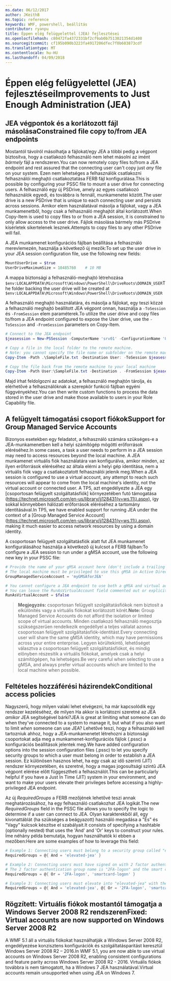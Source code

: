 ```yaml
---
ms.date: 06/12/2017
author: JKeithB
ms.topic: reference
keywords: WMF, powershell, beállítás
contributor: ryanpu
title: Éppen elég felügyelettel (JEA) fejlesztései
ms.openlocfilehash: c80472fa4372331bf2cf9ab0b7513021354d1408
ms.sourcegitcommit: cf195b090b3223fa4917206dfec7f0b603873cdf
ms.translationtype: MT
ms.contentlocale: hu-HU
ms.lasthandoff: 04/09/2018
---
```

# <a name="improvements-to-just-enough-administration-jea"></a><span data-ttu-id="7f756-103">Éppen elég felügyelettel (JEA) fejlesztései</span><span class="sxs-lookup"><span data-stu-id="7f756-103">Improvements to Just Enough Administration (JEA)</span></span>

## <a name="constrained-file-copy-tofrom-jea-endpoints"></a><span data-ttu-id="7f756-104">JEA végpontok és a korlátozott fájl másolása</span><span class="sxs-lookup"><span data-stu-id="7f756-104">Constrained file copy to/from JEA endpoints</span></span>

<span data-ttu-id="7f756-105">Mostantól távolról másolhatja a fájlokat/egy JEA a többi pedig a végpont biztosítva, hogy a csatlakozó felhasználó nem lehet másolni az imént *bármely* fájl a rendszeren.</span><span class="sxs-lookup"><span data-stu-id="7f756-105">You can now remotely copy files to/from a JEA endpoint and rest assured that the connecting user can't copy just *any* file on your system.</span></span>
<span data-ttu-id="7f756-106">Ezen nem lehetséges a felhasználók csatlakozni felhasználói meghajtó csatlakoztatása FERB fájl konfigurálása.</span><span class="sxs-lookup"><span data-stu-id="7f756-106">This is possible by configuring your PSSC file to mount a user drive for connecting users.</span></span>
<span data-ttu-id="7f756-107">A felhasználó egy új PSDrive, amely az egyes csatlakozó felhasználók egyedi, és továbbra is fennáll, munkamenetei között.</span><span class="sxs-lookup"><span data-stu-id="7f756-107">The user drive is a new PSDrive that is unique to each connecting user and persists across sessions.</span></span>
<span data-ttu-id="7f756-108">Amikor elem használatával másolja a fájlokat, vagy a JEA munkamenetből, hogy csak a felhasználó meghajtót által korlátozott.</span><span class="sxs-lookup"><span data-stu-id="7f756-108">When Copy-Item is used to copy files to or from a JEA session, it is constrained to only allow access to the user drive.</span></span>
<span data-ttu-id="7f756-109">Fájlok másolása bármely más PSDrive kísérletek sikertelenek lesznek.</span><span class="sxs-lookup"><span data-stu-id="7f756-109">Attempts to copy files to any other PSDrive will fail.</span></span>

<span data-ttu-id="7f756-110">A JEA munkamenet konfigurációs fájlban beállítása a felhasználó merevlemezén, használja a következő új mezők:</span><span class="sxs-lookup"><span data-stu-id="7f756-110">To set up the user drive in your JEA session configuration file, use the following new fields:</span></span>

```powershell
MountUserDrive = $true
UserDriveMaximumSize = 10485760    # 10 MB
```

<span data-ttu-id="7f756-111">A mappa biztonsági a felhasználó-meghajtó létrehozása `$env:LOCALAPPDATA\Microsoft\Windows\PowerShell\DriveRoots\DOMAIN_USER`</span><span class="sxs-lookup"><span data-stu-id="7f756-111">The folder backing the user drive will be created at `$env:LOCALAPPDATA\Microsoft\Windows\PowerShell\DriveRoots\DOMAIN_USER`</span></span>

<span data-ttu-id="7f756-112">A felhasználó meghajtó használatára, és másolja a fájlokat, egy teszi közzé a felhasználó meghajtó beállított JEA végpont onnan, használja a `-ToSession` és `-FromSession` elem paraméterek.</span><span class="sxs-lookup"><span data-stu-id="7f756-112">To utilize the user drive and copy files to/from a JEA endpoint configured to expose the User drive, use the `-ToSession` and `-FromSession` parameters on Copy-Item.</span></span>

```powershell
# Connect to the JEA endpoint
$jeasession = New-PSSession -ComputerName 'srv01' -ConfigurationName 'UserDemo'

# Copy a file in the local folder to the remote machine.
# Note: you cannot specify the file name or subfolder on the remote machine. You must exactly type "User:"
Copy-Item -Path .\SampleFile.txt -Destination User: -ToSession $jeasession

# Copy the file back from the remote machine to your local machine
Copy-Item -Path User:\SampleFile.txt -Destination . -FromSession $jeasession
```

<span data-ttu-id="7f756-113">Majd írhat feldolgozni az adatokat, a felhasználó meghajtón tárolja, és elérhetővé a felhasználóknak a szerepkör funkció fájlban egyéni függvényekhez.</span><span class="sxs-lookup"><span data-stu-id="7f756-113">You can then write custom functions to process the data stored in the user drive and make those available to users in your Role Capability file.</span></span>

## <a name="support-for-group-managed-service-accounts"></a><span data-ttu-id="7f756-114">A felügyelt támogatási csoport fiókok</span><span class="sxs-lookup"><span data-stu-id="7f756-114">Support for Group Managed Service Accounts</span></span>

<span data-ttu-id="7f756-115">Bizonyos esetekben egy feladatot, a felhasználó számára szükséges-e a JEA-munkamenetben kell a helyi számítógép mögötti erőforrások eléréséhez.</span><span class="sxs-lookup"><span data-stu-id="7f756-115">In some cases, a task a user needs to perform in a JEA session may need to access resources beyond the local machine.</span></span>
<span data-ttu-id="7f756-116">A JEA munkamenet virtuális fiók használatára van konfigurálva, amikor minden, az ilyen erőforrások eléréséhez az általa elérni a helyi gép identitása, nem a virtuális fiók vagy a csatlakoztatott felhasználói jelenik meg.</span><span class="sxs-lookup"><span data-stu-id="7f756-116">When a JEA session is configured to use a virtual account, any attempt to reach such resources will appear to come from the local machine's identity, not the virtual account or connected user.</span></span>
<span data-ttu-id="7f756-117">A TP5, azt engedélyezte a JEA egy [csoportosan felügyelt szolgáltatásfiók] környezetében futó támogatása (https://technet.microsoft.com/en-us/library/jj128431(v=ws.11\).aspx), így sokkal könnyebben hálózati erőforrások eléréséhez a tartomány identitásával.</span><span class="sxs-lookup"><span data-stu-id="7f756-117">In TP5, we have enabled support for running JEA under the context of a [Group Managed Service Account](https://technet.microsoft.com/en-us/library/jj128431(v=ws.11\).aspx), making it much easier to access network resources by using a domain identity.</span></span>

<span data-ttu-id="7f756-118">A csoportosan felügyelt szolgáltatásfiók alatt fut JEA munkamenet konfigurálásához használja a következő új kulcsot a FERB fájlban:</span><span class="sxs-lookup"><span data-stu-id="7f756-118">To configure a JEA session to run under a gMSA account, use the following new key in your PSSC file:</span></span>

```powershell
# Provide the name of your gMSA account here (don't include a trailing $)
# The local machine must be privileged to use this gMSA in Active Directory
GroupManagedServiceAccount = 'myGMSAforJEA'

# You cannot configure a JEA endpoint to use both a gMSA and virtual account
# You can leave the RunAsVirtualAccount field commented out or explicitly set it to false
RunAsVirtualAccount = $false
```

> <span data-ttu-id="7f756-119">**Megjegyzés:** csoportosan felügyelt szolgáltatásfiókok nem biztosít a elkülönítés vagy a virtuális fiókokat korlátozott körét.</span><span class="sxs-lookup"><span data-stu-id="7f756-119">**Note:** Group Managed Service Accounts do not afford the isolation or limited scope of virtual accounts.</span></span>
> <span data-ttu-id="7f756-120">Minden csatlakozó felhasználó megosztja szükségszerűen rendelkezik engedéllyel a teljes vállalat azonos csoportosan felügyelt szolgáltatásfiók-identitást.</span><span class="sxs-lookup"><span data-stu-id="7f756-120">Every connecting user will share the same gMSA identity, which may have permissions across your entire enterprise.</span></span>
> <span data-ttu-id="7f756-121">Legyen körültekintő, lehetőséget választva a csoportosan felügyelt szolgáltatásfiókot, és mindig előnyben részesítik a virtuális fiókokat, amelyek csak a helyi számítógépen, ha lehetséges.</span><span class="sxs-lookup"><span data-stu-id="7f756-121">Be very careful when selecting to use a gMSA, and always prefer virtual accounts which are limited to the local machine when possible.</span></span>

## <a name="conditional-access-policies"></a><span data-ttu-id="7f756-122">Feltételes hozzáférési házirendek</span><span class="sxs-lookup"><span data-stu-id="7f756-122">Conditional access policies</span></span>

<span data-ttu-id="7f756-123">Nagyszerű, hogy milyen valaki lehet elvégezni, ha már kapcsolódik egy rendszer kezeléséhez, de milyen Ha akkor is korlátozni szeretné az JEA *amikor* JEA segítségével bárki?</span><span class="sxs-lookup"><span data-stu-id="7f756-123">JEA is great at limiting what someone can do when they've connected to a system to manage it, but what if you also want to limit *when* someone can use JEA?</span></span>
<span data-ttu-id="7f756-124">Lehetővé teszi, hogy a felhasználó kell tartozniuk ahhoz, hogy a JEA-munkamenetet létrehozni a biztonsági csoportokat adja meg a munkamenet-konfigurációs fájlok (.pssc) a konfigurációs beállítások jelentek meg.</span><span class="sxs-lookup"><span data-stu-id="7f756-124">We have added configuration options into the session configuration files (.pssc) to let you specify security groups to which a user must belong in order to establish a JEA session.</span></span>
<span data-ttu-id="7f756-125">Ez különösen hasznos lehet, ha egy csak az idő szerinti (JIT) rendszer környezetében, és szeretné, hogy a magas jogosultsági szintű JEA végpont elérése előtt függesztheti a felhasználót.</span><span class="sxs-lookup"><span data-stu-id="7f756-125">This can be particularly helpful if you have a Just In Time (JIT) system in your environment, and want to make your users elevate their privileges before accessing a highly-privileged JEA endpoint.</span></span>

<span data-ttu-id="7f756-126">Az új *RequiredGroups* a FERB mezőjének lehetővé teszi annak meghatározásához, ha egy felhasználó csatlakozhat JEA logikát.</span><span class="sxs-lookup"><span data-stu-id="7f756-126">The new *RequiredGroups* field in the PSSC file allows you to specify the logic to determine if a user can connect to JEA.</span></span>
<span data-ttu-id="7f756-127">Olyan karakterekből áll, egy kivonattáblát (ha szükséges a beágyazott) használó megadása a "És" és "Vagy" kulcsok készítse el szabályait.</span><span class="sxs-lookup"><span data-stu-id="7f756-127">It consists of specifying a hashtable (optionally nested) that uses the 'And' and 'Or' keys to construct your rules.</span></span>
<span data-ttu-id="7f756-128">Íme néhány példa bemutatja, hogyan használhatók ki ebben a mezőben:</span><span class="sxs-lookup"><span data-stu-id="7f756-128">Here are some examples of how to leverage this field:</span></span>

```powershell
# Example 1: Connecting users must belong to a security group called "elevated-jea"
RequiredGroups = @{ And = 'elevated-jea' }

# Example 2: Connecting users must have signed on with 2 factor authentication or a smart card
# The 2 factor authentication group name is "2FA-logon" and the smart card group name is "smartcard-logon"
RequiredGroups = @{ Or = '2FA-logon', 'smartcard-logon' }

# Example 3: Connecting users must elevate into "elevated-jea" with their JIT system and have logged on with 2FA or a smart card
RequiredGroups = @{ And = 'elevated-jea', @{ Or = '2FA-logon', 'smartcard-logon' }}
```

## <a name="fixed-virtual-accounts-are-now-supported-on-windows-server-2008-r2"></a><span data-ttu-id="7f756-129">Rögzített: Virtuális fiókok mostantól támogatja a Windows Server 2008 R2 rendszeren</span><span class="sxs-lookup"><span data-stu-id="7f756-129">Fixed: Virtual accounts are now supported on Windows Server 2008 R2</span></span>
<span data-ttu-id="7f756-130">A WMF 5.1 áll a virtuális fiókokat használhatják a Windows Server 2008 R2, engedélyezése konzisztens konfigurációk és szolgáltatásparitást keresztül Windows Server 2008 R2 – 2016.</span><span class="sxs-lookup"><span data-stu-id="7f756-130">In WMF 5.1, you are now able to use virtual accounts on Windows Server 2008 R2, enabling consistent configurations and feature parity across Windows Server 2008 R2 - 2016.</span></span>
<span data-ttu-id="7f756-131">Virtuális fiókok továbbra is nem támogatott, ha a Windows 7 JEA használatával.</span><span class="sxs-lookup"><span data-stu-id="7f756-131">Virtual accounts remain unsupported when using JEA on Windows 7.</span></span>